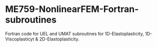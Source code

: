 # ME759-NonlinearFEM-Fortran-subroutines

Fortran code for UEL and UMAT subroutines for 1D-Elastoplasticity, 1D-Viscoplasticyt & 2D-Elastoplasticity.
